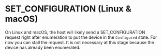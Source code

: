 # SET_CONFIGURATION (Linux & macOS)

On Linux and macOS, the host will likely send a SET_CONFIGURATION request right after enumeration to put the device in the `Configured` state. For now you can stall the request. It is not necessary at this stage because the device has already been enumerated.
